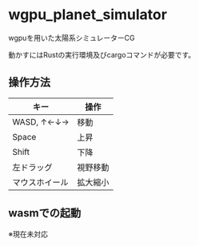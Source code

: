 # wgpu_planet_simulator

wgpuを用いた太陽系シミュレーターCG

動かすにはRustの実行環境及びcargoコマンドが必要です。

## 操作方法
|キー|操作|
|---|---|
|WASD, ↑←↓→|移動|
|Space|上昇|
|Shift|下降|
|左ドラッグ|視野移動|
|マウスホイール|拡大縮小|

## wasmでの起動

※現在未対応
